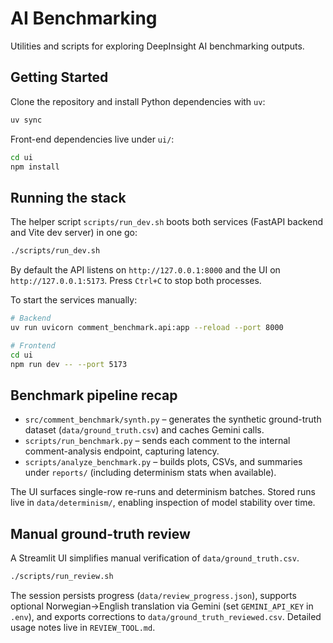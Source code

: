# AI Benchmarking

Utilities and scripts for exploring DeepInsight AI benchmarking outputs.

## Getting Started

Clone the repository and install Python dependencies with `uv`:

```bash
uv sync
```

Front-end dependencies live under `ui/`:

```bash
cd ui
npm install
```

## Running the stack

The helper script `scripts/run_dev.sh` boots both services (FastAPI backend
and Vite dev server) in one go:

```bash
./scripts/run_dev.sh
```

By default the API listens on `http://127.0.0.1:8000` and the UI on
`http://127.0.0.1:5173`. Press `Ctrl+C` to stop both processes.

To start the services manually:

```bash
# Backend
uv run uvicorn comment_benchmark.api:app --reload --port 8000

# Frontend
cd ui
npm run dev -- --port 5173
```

## Benchmark pipeline recap

- `src/comment_benchmark/synth.py` – generates the synthetic ground-truth
  dataset (`data/ground_truth.csv`) and caches Gemini calls.
- `scripts/run_benchmark.py` – sends each comment to the internal
  comment-analysis endpoint, capturing latency.
- `scripts/analyze_benchmark.py` – builds plots, CSVs, and summaries under
  `reports/` (including determinism stats when available).

The UI surfaces single-row re-runs and determinism batches. Stored runs
live in `data/determinism/`, enabling inspection of model stability over
time.

## Manual ground-truth review

A Streamlit UI simplifies manual verification of `data/ground_truth.csv`.

```bash
./scripts/run_review.sh
```

The session persists progress (`data/review_progress.json`), supports
optional Norwegian→English translation via Gemini (set
`GEMINI_API_KEY` in `.env`), and exports corrections to
`data/ground_truth_reviewed.csv`. Detailed usage notes live in
`REVIEW_TOOL.md`.
